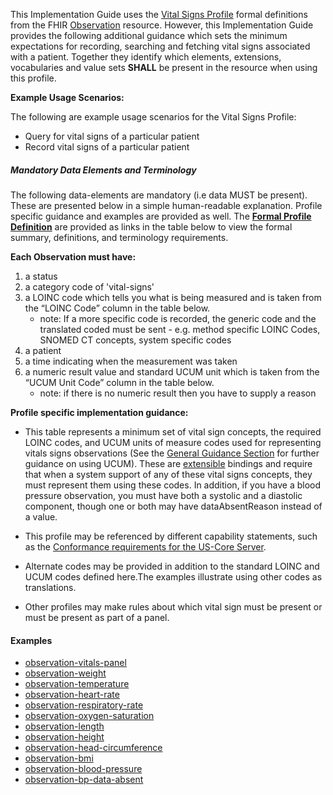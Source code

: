 ﻿This Implementation Guide uses the [Vital Signs Profile] formal definitions from the FHIR [Observation] resource. However, this Implementation Guide provides the following additional guidance which sets the minimum expectations for recording, searching and fetching vital signs associated with a patient. Together they identify which elements, extensions, vocabularies and value sets **SHALL** be present in the resource when using this profile.

**Example Usage Scenarios:**

The following are example usage scenarios for the Vital Signs
Profile:

-   Query for vital signs of a particular patient
-   Record vital signs of a particular patient

##### Mandatory Data Elements and Terminology


The following data-elements are mandatory (i.e data MUST be present). These are presented below in a simple human-readable explanation.  Profile specific guidance and examples are provided as well.  The [**Formal Profile Definition**](#profile) are provided as links in the table below to view the formal summary, definitions, and  terminology requirements.  

**Each Observation must have:**

1.  a status
1.  a category code of 'vital-signs'
1.  a LOINC code which tells you what is being measured and is taken from the “LOINC Code” column in the table below.
    -   note: If a more specific code is recorded, the generic code and the translated coded must be sent - e.g. method specific LOINC Codes, SNOMED CT concepts, system specific codes
1.  a patient
1.  a time indicating when the measurement was taken
1.  a numeric result value and standard UCUM unit which is taken from the “UCUM Unit Code” column in the table below.
    -   note: if there is no numeric result then you have to supply a reason

**Profile specific implementation guidance:**

* This table represents a minimum set of vital sign concepts, the required LOINC codes, and UCUM units of measure codes used for representing vitals signs observations (See the [General Guidance Section] for further guidance on using UCUM). These are [extensible] bindings and require that when a system support of any of these vital signs concepts, they must represent them using these codes. In addition, if you have a blood pressure observation, you must have both a systolic and a diastolic component, though one or both may have dataAbsentReason instead of a value.

* This profile may be referenced by different capability statements, such as the [Conformance requirements for the US-Core Server].

* Alternate codes may be provided in addition to the standard LOINC and UCUM codes defined here.The examples illustrate using other codes as translations.

* Other profiles may make rules about which vital sign must be present or must be present as part of a panel.


#### Examples

 - [observation-vitals-panel](Observation-vitals-panel.html)
 - [observation-weight](Observation-weight.html)
 - [observation-temperature](Observation-temperature.html)
 - [observation-heart-rate](Observation-heart-rate.html)
 - [observation-respiratory-rate](Observation-respiratory-rate.html)
 - [observation-oxygen-saturation](Observation-oxygen-saturation.html)
 - [observation-length](Observation-length.html)
 - [observation-height](Observation-height.html)
 - [observation-head-circumference](Observation-head-circumference.html)
 - [observation-bmi](Observation-bmi.html)
 - [observation-blood-pressure](Observation-blood-pressure.html)
 - [observation-bp-data-absent](Observation-bp-data-absent.html)


[Vital Signs Profile]: http://build.fhir.org/observation-profiles.html
[Observation]: http://build.fhir.org/observation.html
[extensible]: http://build.fhir.org/terminologies.html#extensible
[Conformance requirements for the US-Core Server]: CapabilityStatement-server.html
[General Guidance Section]: guidance.html
[Vital Signs]: http://build.fhir.org/vitalsigns.html
[Vital Signs Panel]: http://build.fhir.org/vitalspanel.html
[Respiratory Rate]: http://build.fhir.org/resprate.html
[Heart rate]: http://build.fhir.org/heartrate.html
[Oxygen saturation]: http://build.fhir.org/oxygensat.html
[Body temperature]: http://build.fhir.org/bodytemp.html
[Body height]: http://build.fhir.org/bodyheight.html
[Body length]: http://build.fhir.org/bodylength.html
[Head circumference]: http://build.fhir.org/headcircum.html
[Body weight]: http://build.fhir.org/bodyweight.html
[Body mass index]: http://build.fhir.org/bmi.html
[Blood pressure systolic and diastolic]: http://build.fhir.org/bp.html
[Systolic blood pressure]: http://build.fhir.org/bp.html
[Diastolic blood pressure]: http://build.fhir.org/bp.html
